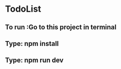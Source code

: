 # T o d o L i s t 
## To run :Go to this project in terminal
## Type: npm install
## Type: npm run dev
